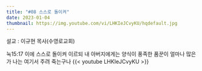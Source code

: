 ```yaml
---
title: "#08 스스로 돌이켜"
date: 2023-01-04
thumbnail: https://img.youtube.com/vi/LHKIeJCvyKU/hqdefault.jpg
---
```

설교 : 이규현 목사(수영로교회)
<!--more-->
눅15:17 이에 스스로 돌이켜 이르되 내 아버지에게는 양식이 풍족한 품꾼이 얼마나 많은가 나는 여기서 주려 죽는구나
{{< youtube LHKIeJCvyKU >}}
